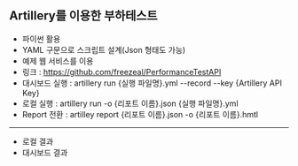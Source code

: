 Artillery를 이용한 부하테스트
---------------------------------
- 파이썬 활용
- YAML 구문으로 스크립트 설계(Json 형태도 가능)
- 예제 웹 서비스를 이용
- 링크 : https://github.com/freezeal/PerformanceTestAPI
- 대시보드 실행 : artillery run {실행 파일명}.yml --record --key {Artillery API Key}
- 로컬 실행 : artillery run -o {리포트 이름}.json {실행 파일명}.yml
- Report 전환 : artilley report {리포트 이름}.json -o {리포트 이름}.hmtl
----------------------------------
- 로컬 결과
- 대시보드 결과